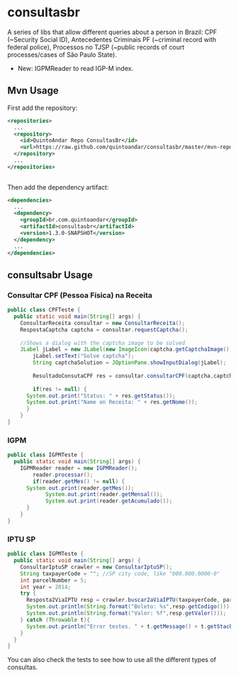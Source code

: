 consultasbr
===========

A series of libs that allow different queries about a person in Brazil: CPF (~Security Social ID), Antecedentes Criminais PF (~criminal record with federal police), Processos no TJSP (~public records of court processes/cases of São Paulo State).

* New: IGPMReader to read IGP-M index. 

Mvn Usage
-----
First add the repository:

```xml
<repositories>
  ...
  <repository>
    <id>QuintoAndar Repo ConsultasBr</id>
    <url>https://raw.github.com/quintoandar/consultasbr/master/mvn-repo</url>
  </repository>
  ...
</repositories>
  
```

Then add the dependency artifact:

```xml
<dependencies>
  ...
  <dependency>
    <groupId>br.com.quintoandar</groupId>
    <artifactId>consultasbr</artifactId>
    <version>1.3.0-SNAPSHOT</version>
  </dependency>
  ...
</dependencies>
```

consultsabr Usage
-----

### Consultar CPF (Pessoa Física) na Receita

```java
public class CPFTeste {
  public static void main(String[] args) {
    ConsultarReceita consultar = new ConsultarReceita();
    RespostaCaptcha captcha = consultar.requestCaptcha();
    
    //Shows a dialog with the captcha image to be solved
    JLabel jLabel = new JLabel(new ImageIcon(captcha.getCaptchaImage()));
		jLabel.setText("Solve captcha");
		String captchaSolution = JOptionPane.showInputDialog(jLabel);
		
		ResultadoConsutaCPF res = consultar.consultarCPF(captcha,captchaSolution,"12345678909", new SimpleDateFormat("dd/MM/yyyy").parse("01/01/1970"));
    
		if(res != null) {
      System.out.print("Status: " + res.getStatus());
      System.out.print("Name on Receita: " + res.getNome());
	  }
	}
}
```

### IGPM

```java
public class IGPMTeste {
  public static void main(String[] args) {
    IGPMReader reader = new IGPMReader();
		reader.processar();
		if(reader.getMes() != null) {
      System.out.print(reader.getMes());
			System.out.print(reader.getMensal());
			System.out.print(reader.getAcumulado());
	  }
	}
}
```
### IPTU SP

```java
public class IGPMTeste {
  public static void main(String[] args) {
    ConsultarIptuSP crawler = new ConsultarIptuSP();
    String taxpayerCode = ""; //SP city code, like "000.000.0000-0"
    int parcelNumber = 5;
    int year = 2014;
    try {
      Resposta2ViaIPTU resp = crawler.buscar2aViaIPTU(taxpayerCode, parcelNumber, year);
      System.out.println(String.format("Boleto: %s",resp.getCodigo()));
      System.out.println(String.format("Valor: %f",resp.getValor()));
    } catch (Throwable t){
      System.out.println("Error testes. " + t.getMessage() + t.getStackTrace());
    }
  }
}
```
 You can also check the tests to see how to use all the different types of consultas.
